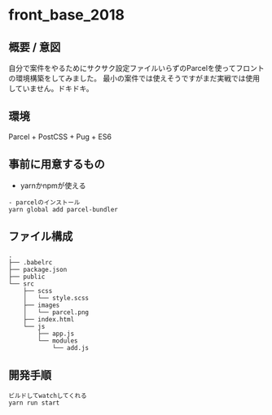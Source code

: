 # front_base_2018
## 概要 / 意図
自分で案件をやるためにサクサク設定ファイルいらずのParcelを使ってフロントの環境構築をしてみました。
最小の案件では使えそうですがまだ実戦では使用していません。ドキドキ。
## 環境
Parcel + PostCSS + Pug + ES6
## 事前に用意するもの
- yarnかnpmが使える
```
- parcelのインストール
yarn global add parcel-bundler
```
## ファイル構成
```
.
├── .babelrc
├── package.json
├── public
└── src
    ├── scss
    │   └── style.scss
    ├── images
    │   └── parcel.png
    ├── index.html
    └── js
        ├── app.js
        └── modules
            └── add.js
```
## 開発手順
```
ビルドしてwatchしてくれる
yarn run start
```